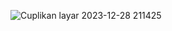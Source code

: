 ![Cuplikan layar 2023-12-28 211425](https://github.com/Yogaprstyae/012_RestAPI/assets/110627519/4fbe27df-ffd8-41d7-bdb7-61a4993daf4e)
